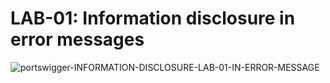 # LAB-01: Information disclosure in error messages

![portswigger-INFORMATION-DISCLOSURE-LAB-01-IN-ERROR-MESSAGE](https://user-images.githubusercontent.com/98345027/182523693-c60838a6-dceb-4677-8028-8c1d141cf3ad.png)
